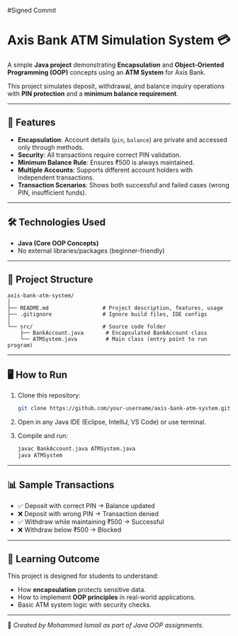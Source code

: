 #Signed Commit
# Axis Bank ATM Simulation System 💳

A simple **Java project** demonstrating **Encapsulation** and **Object-Oriented Programming (OOP)** concepts using an **ATM System** for Axis Bank.

This project simulates deposit, withdrawal, and balance inquiry operations with **PIN protection** and a **minimum balance requirement**.

---

## 🚀 Features

* **Encapsulation**: Account details (`pin`, `balance`) are private and accessed only through methods.
* **Security**: All transactions require correct PIN validation.
* **Minimum Balance Rule**: Ensures ₹500 is always maintained.
* **Multiple Accounts**: Supports different account holders with independent transactions.
* **Transaction Scenarios**: Shows both successful and failed cases (wrong PIN, insufficient funds).

---

## 🛠️ Technologies Used

* **Java (Core OOP Concepts)**
* No external libraries/packages (beginner-friendly)

---

## 📂 Project Structure

```
axis-bank-atm-system/
│
├── README.md                 # Project description, features, usage
├── .gitignore                # Ignore build files, IDE configs
│
└── src/                      # Source code folder
    ├── BankAccount.java       # Encapsulated BankAccount class
    └── ATMSystem.java         # Main class (entry point to run program)
```


---

## 🖥️ How to Run

1. Clone this repository:

   ```bash
   git clone https://github.com/your-username/axis-bank-atm-system.git
   ```
2. Open in any Java IDE (Eclipse, IntelliJ, VS Code) or use terminal.
3. Compile and run:

   ```bash
   javac BankAccount.java ATMSystem.java
   java ATMSystem
   ```

---

## 📊 Sample Transactions

* ✅ Deposit with correct PIN → Balance updated
* ❌ Deposit with wrong PIN → Transaction denied
* ✅ Withdraw while maintaining ₹500 → Successful
* ❌ Withdraw below ₹500 → Blocked

---

## 🎯 Learning Outcome

This project is designed for students to understand:

* How **encapsulation** protects sensitive data.
* How to implement **OOP principles** in real-world applications.
* Basic ATM system logic with security checks.

---

📌 *Created by Mohammed Ismail as part of Java OOP assignments.*
